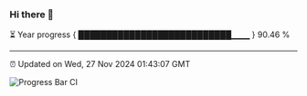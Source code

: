 ### Hi there 👋

⏳ Year progress { ███████████████████████████▁▁▁ } 90.46 %

---

⏰ Updated on Wed, 27 Nov 2024 01:43:07 GMT

![Progress Bar CI](https://github.com/liununu/liununu/workflows/Progress%20Bar%20CI/badge.svg)
